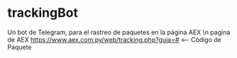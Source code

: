 # trackingBot
Un bot de Telegram, para el rastreo de paquetes en la página AEX \n
pagina de AEX https://www.aex.com.py/web/tracking.php?guia=# <-- Código de Paquete 
